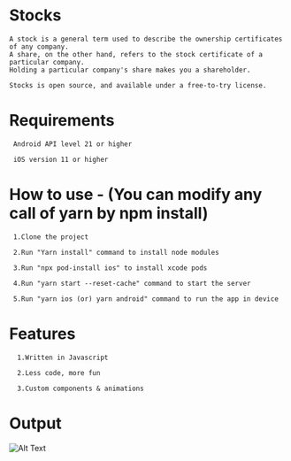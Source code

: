 # Stocks

    A stock is a general term used to describe the ownership certificates of any company. 
    A share, on the other hand, refers to the stock certificate of a particular company.
    Holding a particular company's share makes you a shareholder.
    
    Stocks is open source, and available under a free-to-try license. 
    
   # Requirements
   
     Android API level 21 or higher
     
     iOS version 11 or higher
     
   # How to use - (You can modify any call of yarn by npm install)
   
     1.Clone the project
     
     2.Run "Yarn install" command to install node modules
     
     3.Run "npx pod-install ios" to install xcode pods
     
     4.Run "yarn start --reset-cache" command to start the server
     
     5.Run "yarn ios (or) yarn android" command to run the app in device
     
   # Features 
   
      1.Written in Javascript
      
      2.Less code, more fun
      
      3.Custom components & animations 
     
   # Output 

   ![Alt Text](https://i.ibb.co/GRG696y/intellect.gif)
    
